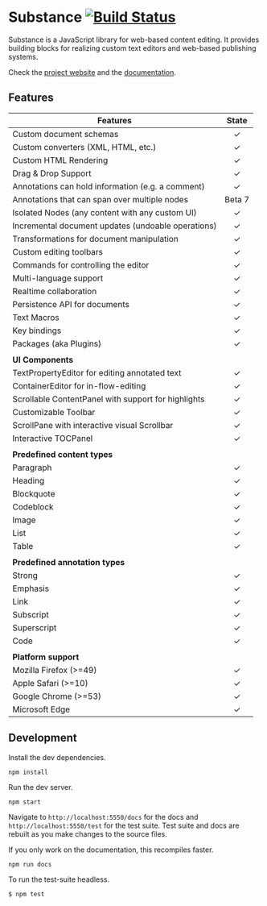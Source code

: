 # Substance [![Build Status](https://travis-ci.org/substance/substance.svg?branch=devel)](https://travis-ci.org/substance/substance)

Substance is a JavaScript library for web-based content editing. It provides building blocks for realizing custom text editors and web-based publishing systems.

Check the [project website](http://substance.io) and the [documentation](http://substance.io/docs).

## Features

Features                                                                    | State
--------------------------------------------------------------------------- | :------------:
Custom document schemas                                                     | ✓
Custom converters (XML, HTML, etc.)                                         | ✓
Custom HTML Rendering                                                       | ✓
Drag & Drop Support                                                         | ✓
Annotations can hold information (e.g. a comment)                           | ✓
Annotations that can span over multiple nodes                               | Beta 7
Isolated Nodes (any content with any custom UI)                             | ✓
Incremental document updates (undoable operations)                          | ✓
Transformations for document manipulation                                   | ✓
Custom editing toolbars                                                     | ✓
Commands for controlling the editor                                         | ✓
Multi-language support                                                      | ✓
Realtime collaboration                                                      | ✓
Persistence API for documents                                               | ✓
Text Macros                                                                 | ✓
Key bindings                                                                | ✓
Packages (aka Plugins)                                                      | ✓
                                                                            |
**UI Components**                                                           |
TextPropertyEditor for editing annotated text                               | ✓
ContainerEditor for in-flow-editing                                         | ✓
Scrollable ContentPanel with support for highlights                         | ✓
Customizable Toolbar                                                        | ✓
ScrollPane with interactive visual Scrollbar                                | ✓
Interactive TOCPanel                                                        | ✓
                                                                            |
**Predefined content types**                                                |
Paragraph                                                                   | ✓
Heading                                                                     | ✓
Blockquote                                                                  | ✓
Codeblock                                                                   | ✓
Image                                                                       | ✓
List                                                                        | ✓
Table                                                                       | ✓
                                                                            |
**Predefined annotation types**                                             |
Strong                                                                      | ✓
Emphasis                                                                    | ✓
Link                                                                        | ✓
Subscript                                                                   | ✓
Superscript                                                                 | ✓
Code                                                                        | ✓
                                                                            |
**Platform support**                                                        |
Mozilla Firefox (>=49)                                                      | ✓
Apple Safari (>=10)                                                         | ✓
Google Chrome (>=53)                                                        | ✓
Microsoft Edge                                                              | ✓


## Development

Install the dev dependencies.

```
npm install
```

Run the dev server.

```
npm start
```

Navigate to `http://localhost:5550/docs` for the docs and `http://localhost:5550/test` for the test suite. Test suite and docs are rebuilt as you make changes to the source files.

If you only work on the documentation, this recompiles faster.

```
npm run docs
```

To run the test-suite headless.

```
$ npm test
```


